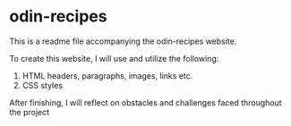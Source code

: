 # odin-recipes

This is a readme file accompanying the odin-recipes website.

To create this website, I will use and utilize the following:
1. HTML headers, paragraphs, images, links etc.
2. CSS styles

After finishing, I will reflect on obstacles and challenges faced throughout the project